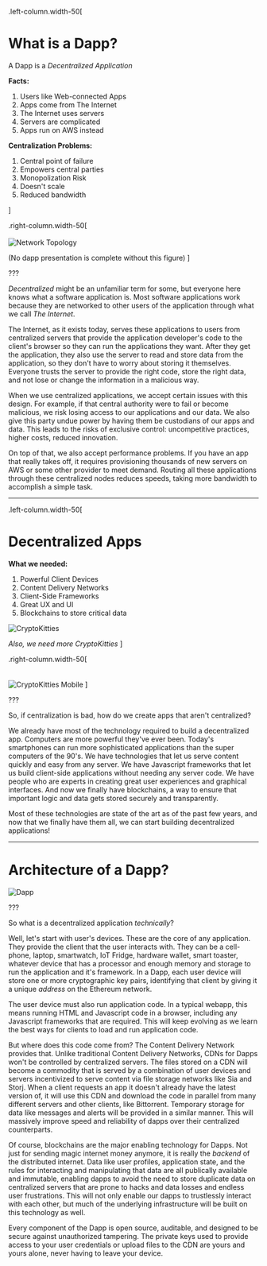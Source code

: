 
.left-column.width-50[
# What is a Dapp?

A Dapp is a *Decentralized Application*

**Facts:**
1. Users like Web-connected Apps
2. Apps come from The Internet
3. The Internet uses servers
4. Servers are complicated
5. Apps run on AWS instead

**Centralization Problems:**
1. Central point of failure
2. Empowers central parties
3. Monopolization Risk
4. Doesn't scale
5. Reduced bandwidth

]


.right-column.width-50[
<br>
<br>
![Network Topology](http://www.truthcoin.info/images/cent-decent.png)

(No dapp presentation is complete without this figure)
]

???

*Decentralized* might be an unfamiliar term for some,
but everyone here knows what a software application is.
Most software applications work because they are networked
to other users of the application through what we call *The Internet*.

The Internet, as it exists today, serves these applications to users
from centralized servers that provide the application developer's code
to the client's browser so they can run the applications they want.
After they get the application, they also use the server to read and store
data from the application, so they don't have to worry about storing it themselves.
Everyone trusts the server to provide the right code, store the right data,
and not lose or change the information in a malicious way.

When we use centralized applications, we accept certain issues with this design.
For example, if that central authority were to fail or become malicious,
we risk losing access to our applications and our data.
We also give this party undue power by having them be custodians of our apps and data.
This leads to the risks of exclusive control:
uncompetitive practices, higher costs, reduced innovation.

On top of that, we also accept performance problems.
If you have an app that really takes off, it requires provisioning thousands
of new servers on AWS or some other provider to meet demand.
Routing all these applications through these centralized nodes
reduces speeds, taking more bandwidth to accomplish a simple task.

---

.left-column.width-50[
# Decentralized Apps

**What we needed:**
1. Powerful Client Devices
2. Content Delivery Networks
3. Client-Side Frameworks
4. Great UX and UI
5. Blockchains to store critical data

![CryptoKitties](https://www.cryptokitties.co/images/landing-kitty06.svg)

*Also, we need more CryptoKitties*
]

.right-column.width-50[
<br><br><br>
![CryptoKitties Mobile](http://www.cryptokitties.care/wp-content/uploads/2017/12/Screen-Shot-2017-12-13-at-7.27.46-PM.png)
]

???

So, if centralization is bad, how do we create apps that aren't centralized?

We already have most of the technology required to build a decentralized app.
Computers are more powerful they've ever been. Today's smartphones can run more
sophisticated applications than the super computers of the 90's.
We have technologies that let us serve content quickly and easy from any server.
We have Javascript frameworks that let us build client-side applications without
needing any server code.
We have people who are experts in creating great user experiences and graphical interfaces.
And now we finally have blockchains, a way to ensure that important logic and data
gets stored securely and transparently.

Most of these technologies are state of the art as of the past few years,
and now that we finally have them all, we can start building decentralized applications!

---

# Architecture of a Dapp?

![Dapp](https://blog.ethereum.org/wp-content/uploads/2016/07/Screen-Shot-2016-07-08-at-5.37.32-PM.png)

???

So what is a decentralized application *technically*?

Well, let's start with user's devices. These are the core of any application.
They provide the client that the user interacts with.
They can be a cell-phone, laptop, smartwatch, IoT Fridge, hardware wallet, smart toaster,
whatever device that has a processor and enough memory and storage to run the application and it's framework.
In a Dapp, each user device will store one or more cryptographic key pairs,
identifying that client by giving it a unique *address* on the Ethereum network.

The user device must also run application code. In a typical webapp, this means running
HTML and Javascript code in a browser, including any Javascript frameworks that are required.
This will keep evolving as we learn the best ways for clients to load and run application code.

But where does this code come from? The Content Delivery Network provides that.
Unlike traditional Content Delivery Networks, CDNs for Dapps won't be controlled by centralized servers.
The files stored on a CDN will become a commodity that is served by a combination of user devices
and servers incentivized to serve content via file storage networks like Sia and Storj.
When a client requests an app it doesn't already have the latest version of, it will use this CDN
and download the code in parallel from many different servers and other clients, like Bittorrent.
Temporary storage for data like messages and alerts will be provided in a similar manner.
This will massively improve speed and reliability of dapps over their centralized counterparts.

Of course, blockchains are the major enabling technology for Dapps.
Not just for sending magic internet money anymore,
it is really the *backend* of the distributed internet.
Data like user profiles, application state, and the rules for interacting and manipulating that data
are all publically available and immutable, enabling dapps to avoid the need to store duplicate data
on centralized servers that are prone to hacks and data losses and endless user frustrations.
This will not only enable our dapps to trustlessly interact with each other,
but much of the underlying infrastructure will be built on this technology as well.

Every component of the Dapp is open source, auditable,
and designed to be secure against unauthorized tampering.
The private keys used to provide access to your user credentials or upload files to the CDN
are yours and yours alone, never having to leave your device.
